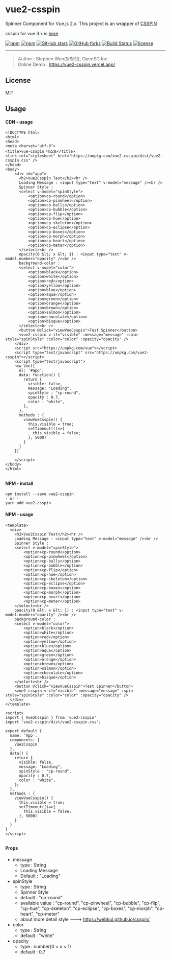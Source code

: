 # vue2-csspin
Spinner Component for Vue.js 2.x.
This project is an wrapper of [CSSPIN](https://www.npmjs.com/package/csspin)

csspin for vue 3.x is [here](https://github.com/stepanowon/vue-csspin)

[![npm](https://img.shields.io/npm/v/vue2-csspin.svg )](https://www.npmjs.com/package/vue2-csspin)
[![npm](https://img.shields.io/npm/dm/vue2-csspin.svg)](https://www.npmjs.com/package/vue2-csspin)
[![GitHub stars](https://img.shields.io/github/stars/stepanowon/vue2-csspin.svg?style=social&label=Stars&style=for-the-badge)](https://github.com/stepanowon/vue2-csspin/stargazers)
[![GitHub forks](https://img.shields.io/github/forks/stepanowon/vue2-csspin.svg?style=social&label=Fork&style=for-the-badge)](https://github.com/stepanowon/vue2-csspin/network)
[![Build Status](https://travis-ci.org/stepanowon/vue2-csspin.svg?branch=master)](https://travis-ci.org/stepanowon/vue2-csspin)
[![license](https://img.shields.io/github/license/mashape/apistatus.svg)]()

------------

> Author : Stephen Won(원형섭), OpenSG Inc.        
> Online Demo : https://vue2-csspin.vercel.app/

## License
MIT 
## Usage  

#### CDN - usage
~~~
<!DOCTYPE html>
<html>
<head>
<meta charset="utf-8">
<title>vue-csspin 테스트</title>
<link rel="stylesheet" href="https://unpkg.com/vue2-csspin/dist/vue2-csspin.css" />
</head>
<body>
    <div id="app">
      <h2>Vue2Csspin Test</h2><hr />
      Loading Message : <input type="text" v-model="message" /><br />
      Spinner Style : 
      <select v-model="spinStyle">
          <option>cp-round</option>
          <option>cp-pinwheel</option>
          <option>cp-balls</option>
          <option>cp-bubble</option>
          <option>cp-flip</option>
          <option>cp-hue</option>
          <option>cp-skeleton</option>
          <option>cp-eclipse</option>
          <option>cp-boxes</option>
          <option>cp-morph</option>
          <option>cp-heart</option>
          <option>cp-meter</option>
      </select><br />
      opacity(0 &lt; x &lt; 1) : <input type="text" v-model.number="opacity" /><br />
      background-color : 
      <select v-model="color">
          <option>black</option>
          <option>white</option>
          <option>red</option>
          <option>yellow</option>
          <option>blue</option>
          <option>aqua</option>
          <option>green</option>
          <option>orange</option>
          <option>brown</option>
          <option>salmon</option>
          <option>chocolate</option>
          <option>bisque</option>
      </select><br />
      <button @click="viewVueCsspin">Test Spinner</button>
      <vue2-csspin v-if="visible" :message="message" :spin-style="spinStyle" :color="color" :opacity="opacity" />
    </div>
    <script src="https://unpkg.com/vue"></script>
    <script type="text/javascript" src="https://unpkg.com/vue2-csspin"></script>
    <script type="text/javascript">
    new Vue({
      el: '#app',
      data: function() {
        return { 
          visible: false,
          message: "Loading",
          spinStyle : "cp-round",
          opacity : 0.7,
          color : "white",
        };
      },
      methods : {
        viewVueCsspin() {
          this.visible = true;
          setTimeout(()=>{
            this.visible = false;
          }, 5000)
        }
      }
    })

    </script>
</body>
</html>
~~~
##

#### NPM - install
~~~
npm install --save vue2-csspin
- or -
yarn add vue2-csspin
~~~

#### NPM - usage
~~~
<template>
  <div>
    <h2>Vue2Csspin Test</h2><hr />
    Loading Message : <input type="text" v-model="message" /><br />
    Spinner Style : 
    <select v-model="spinStyle">
        <option>cp-round</option>
        <option>cp-pinwheel</option>
        <option>cp-balls</option>
        <option>cp-bubble</option>
        <option>cp-flip</option>
        <option>cp-hue</option>
        <option>cp-skeleton</option>
        <option>cp-eclipse</option>
        <option>cp-boxes</option>
        <option>cp-morph</option>
        <option>cp-heart</option>
        <option>cp-meter</option>
    </select><br />
    opacity(0 &lt; x &lt; 1) : <input type="text" v-model.number="opacity" /><br />
    background-color : 
    <select v-model="color">
        <option>black</option>
        <option>white</option>
        <option>red</option>
        <option>yellow</option>
        <option>blue</option>
        <option>aqua</option>
        <option>green</option>
        <option>orange</option>
        <option>brown</option>
        <option>salmon</option>
        <option>chocolate</option>
        <option>bisque</option>
    </select><br />
    <button @click="viewVueCsspin">Test Spinner</button>
    <vue2-csspin v-if="visible" :message="message" :spin-style="spinStyle" :color="color" :opacity="opacity" />
  </div>
</template>

<script>
import { Vue2Csspin } from 'vue2-csspin'
import 'vue2-csspin/dist/vue2-csspin.css';

export default {
  name: 'App',
  components: {
    Vue2Csspin
  },
  data() {
    return { 
      visible: false,
      message: "Loading",
      spinStyle : "cp-round",
      opacity : 0.7,
      color : "white",
    };
  },
  methods : {
    viewVueCsspin() {
      this.visible = true;
      setTimeout(()=>{
        this.visible = false;
      }, 5000)
    }
  }
}
</script>
~~~
##
#### Props
   * message
      - type : String
      - Loading Message
      - Default : "Loading" 
   * spinStyle 
     - type : String
     - Spinner Style
     - default : "cp-round"
     - available value : "cp-round", "cp-pinwheel", "cp-bubble", "cp-flip", "cp-hue", "cp-skeleton", "cp-eclipse", "cp-boxes", "cp-morph", "cp-heart", "cp-meter"
     - about more detail style ---> https://webkul.github.io/csspin/
   * color
     - type : String
     - default : "white"
   * opacity
     - type : number(0 < x < 1)
     - default : 0.7
